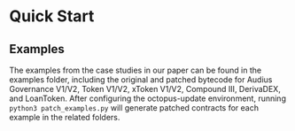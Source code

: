 # Quick Start



## Examples

The examples from the case studies in our paper can be found in the examples folder, including the original and patched bytecode for Audius Governance V1/V2, Token V1/V2, xToken V1/V2, Compound III, DerivaDEX, and LoanToken. After configuring the octopus-update environment, running `python3 patch_examples.py` will generate patched contracts for each example in the related folders.
